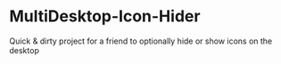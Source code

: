 # MultiDesktop-Icon-Hider

Quick & dirty project for a friend to optionally hide or show icons on the desktop
